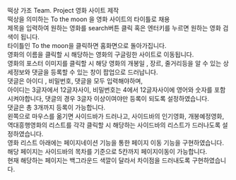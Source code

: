 떡상 가조 Team. Project 영화 사이트 제작<br/>
떡상을 의미하는 To the moon 을 영화 사이트의 타이틀로 채용<br/>
제목을 입력하여 원하는 영화를 search버튼 클릭 혹은 엔터키를 누르면 원하는 영화 검색이 됩니다.<br/>
타이틀인 To the moon을 클릭하면 홈화면으로 돌아가집니다.<br/>
영화의 이름을 클릭할 시 해당하는 영화의 구글링한 사이트로 이동됩니다.<br/>
영화의 포스터 이미지를 클릭할 시 해당 영화의 개봉일 , 장르, 줄거리등을 알 수 있는 상세정보와 댓글을 등록할 수 있는 창이 팝업으로 드러납니다.<br/>
댓글은 아이디 , 비밀번호, 댓글을 모두 입력해야하며, <br/>
아이디는 3글자에서 12글자사이, 비밀번호는 4에서 12글자사이에 영어와 숫자를 포함시켜야합니다, 댓글의 경우 3글자 이상이여야만 등록이 되도록 설정하였습니다.<br/>
댓글은 총 3개까지 등록이 가능합니다.<br/>
왼쪽으로 마우스를 옮기면 사이드바가 드러나고, 사이드바의 인기영화, 개봉예정영화, 역대흥행영화의 리스트를 각각 클릭할 시 해당하는 사이드바의 리스트가 드러나도록 설정하였습니다.<br/>
영화 리스트 아래에는 페이지네이션 기능을 통한 페이지 이동 기능을 구현하였습니다. 해당 페이지는 사이드바의 목차를 기준으로 5칸까지 페이지이동이 가능합니다.<br/>
현재 해당하는 페이지는 백그라운드 색깔이 달라서 차이점을 드러내도록 구현하였습니다.<br/>
